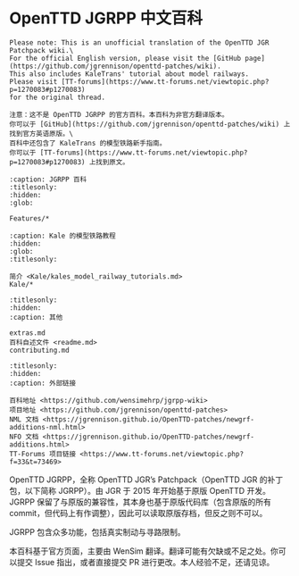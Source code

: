 # OpenTTD JGRPP 中文百科

```{important}
Please note: This is an unofficial translation of the OpenTTD JGR Patchpack wiki.\
For the official English version, please visit the [GitHub page](https://github.com/jgrennison/openttd-patches/wiki).
This also includes KaleTrans' tutorial about model railways.
Please visit [TT-forums](https://www.tt-forums.net/viewtopic.php?p=1270083#p1270083)
for the original thread.

注意：这不是 OpenTTD JGRPP 的官方百科。本百科为非官方翻译版本。
你可以于 [GitHub](https://github.com/jgrennison/openttd-patches/wiki) 上找到官方英语原版。\
百科中还包含了 KaleTrans 的模型铁路新手指南。
你可以于 [TT-forums](https://www.tt-forums.net/viewtopic.php?p=1270083#p1270083) 上找到原文。
```

```{toctree}
:caption: JGRPP 百科
:titlesonly:
:hidden:
:glob:

Features/*
```

```{toctree}
:caption: Kale 的模型铁路教程
:hidden:
:glob:
:titlesonly:

简介 <Kale/kales_model_railway_tutorials.md>
Kale/*
```

```{toctree}
:titlesonly:
:hidden:
:caption: 其他

extras.md
百科自述文件 <readme.md>
contributing.md
```

```{toctree}
:titlesonly:
:hidden:
:caption: 外部链接

百科地址 <https://github.com/wensimehrp/jgrpp-wiki>
项目地址 <https://github.com/jgrennison/openttd-patches>
NML 文档 <https://jgrennison.github.io/OpenTTD-patches/newgrf-additions-nml.html>
NFO 文档 <https://jgrennison.github.io/OpenTTD-patches/newgrf-additions.html>
TT-Forums 项目链接 <https://www.tt-forums.net/viewtopic.php?f=33&t=73469>
```

OpenTTD JGRPP，全称 OpenTTD JGR’s Patchpack（OpenTTD JGR 的补丁包，以下简称 JGRPP）。由 JGR 于 2015 年开始基于原版 OpenTTD 开发。
JGRPP 保留了与原版的兼容性，其本身也基于原版代码库（包含原版的所有 commit，但代码上有作调整），因此可以读取原版存档，但反之则不可以。

JGRPP 包含众多功能，包括真实制动与寻路限制。

本百科基于官方页面，主要由 WenSim 翻译。翻译可能有欠缺或不足之处。你可以提交 Issue 指出，或者直接提交 PR
进行更改。本人经验不足，还请见谅。
